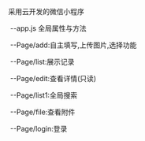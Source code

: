 采用云开发的微信小程序

​	--app.js 全局属性与方法

​		--Page/add:自主填写,上传图片,选择功能

​		--Page/list:展示记录

​		--Page/edit:查看详情(只读)

​		--Page/list1:全局搜索

​		--Page/file:查看附件

​		--Page/login:登录